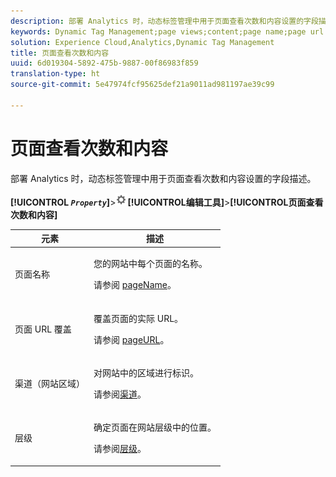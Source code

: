 ```yaml
---
description: 部署 Analytics 时，动态标签管理中用于页面查看次数和内容设置的字段描述。
keywords: Dynamic Tag Management;page views;content;page name;page url override;channel;site section;hierarchy
solution: Experience Cloud,Analytics,Dynamic Tag Management
title: 页面查看次数和内容
uuid: 6d019304-5892-475b-9887-00f86983f859
translation-type: ht
source-git-commit: 5e47974fcf95625def21a9011ad981197ae39c99

---
```



# 页面查看次数和内容

部署 Analytics 时，动态标签管理中用于页面查看次数和内容设置的字段描述。

**[!UICONTROL *`Property`*]**>![齿轮图标](assets/settings_gear.png)**[!UICONTROL &#x200B;编辑工具&#x200B;]**>**[!UICONTROL &#x200B;页面查看次数和内容&#x200B;]**

<table id="table_654149A8A66B404BBF9BAF8EC67F5F8F">
 <thead>
  <tr>
   <th colname="col1" class="entry"> 元素 </th>
   <th colname="col2" class="entry"> 描述 </th>
  </tr>
 </thead>
 <tbody>
  <tr>
   <td colname="col1"> 页面名称 </td>
   <td colname="col2"> <p>您的网站中每个页面的名称。 </p> <p>请参阅 <a href="../../../vars/page-vars/pagename.md">pageName</a>。 </p> </td>
  </tr>
  <tr>
   <td colname="col1"> 页面 URL 覆盖 </td>
   <td colname="col2"> <p> 覆盖页面的实际 URL。 </p> <p>请参阅 <a href="../../../vars/page-vars/pageurl.md">pageURL</a>。 </p> </td>
  </tr>
  <tr>
   <td colname="col1"> 渠道（网站区域） </td>
   <td colname="col2"> <p>对网站中的区域进行标识。 </p> <p>请参阅<a href="../../../vars/page-vars/channel.md">渠道</a>。 </p> </td>
  </tr>
  <tr>
   <td colname="col1"> 层级 </td>
   <td colname="col2"> <p>确定页面在网站层级中的位置。 </p> <p>请参阅<a href="../../../vars/page-vars/hier.md">层级</a>。 </p> </td>
  </tr>
 </tbody>
</table>
